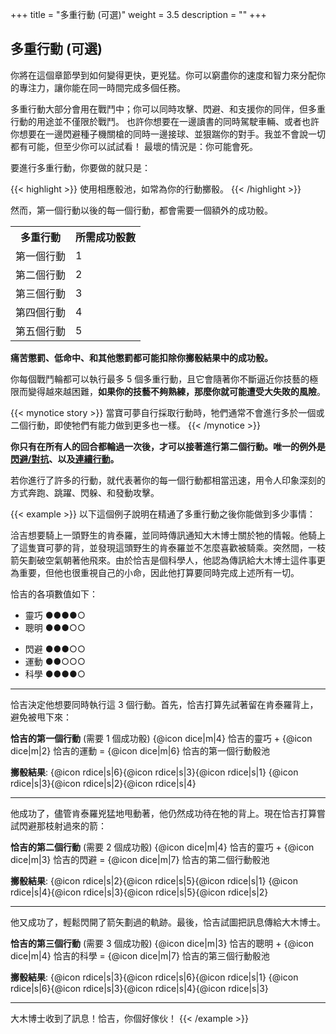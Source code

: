 +++
title = "多重行動 (可選)"
weight = 3.5
description = ""
+++

## 多重行動 (可選)
你將在這個章節學到如何變得更快，更兇猛。你可以窮盡你的速度和智力來分配你的專注力，讓你能在同一時間完成多個任務。

多重行動大部分會用在戰鬥中；你可以同時攻擊、閃避、和支援你的同伴，但多重行動的用途並不僅限於戰鬥。
也許你想要在一邊讀書的同時駕駛車輛、或者也許你想要在一邊閃避種子機關槍的同時一邊接球、並狠踹你的對手。我並不會說一切都有可能，但至少你可以試試看！
最壞的情況是：你可能會死。


要進行多重行動，你要做的就只是：
 
 {{< highlight >}}
使用相應骰池，如常為你的行動擲骰。
{{< /highlight >}}

然而，第一個行動以後的每一個行動，都會需要一個額外的成功骰。

<table style="width:60%;">
	<tr><th>多重行動</th><th>所需成功骰數 </th></tr>
	<tr><td>第一個行動 </td><td>1 </td></tr>
	<tr><td>第二個行動 </td><td>2 </td></tr>
	<tr><td>第三個行動 </td><td>3 </td></tr>
	<tr><td>第四個行動 </td><td>4 </td></tr>
	<tr><td>第五個行動 </td><td>5 </td></tr>
</table>

**痛苦懲罰、低命中、和其他懲罰都可能扣除你擲骰結果中的成功骰。**

你每個戰鬥輪都可以執行最多 5 個多重行動，且它會隨著你不斷逼近你技藝的極限而變得越來越困難，**如果你的技藝不夠熟練，那麼你就可能遭受大失敗的風險**。


{{< mynotice story >}}
當寶可夢自行採取行動時，牠們通常不會進行多於一個或二個行動，即使牠們有能力做到更多也一樣。
{{< /mynotice >}}

**你只有在所有人的回合都輪過一次後，才可以接著進行第二個行動。唯一的例外是<u>閃避/對抗</u>、以及<u>連續行動</u>。**

若你進行了許多的行動，就代表著你的每一個行動都相當迅速，用令人印象深刻的方式奔跑、跳躍、閃躲、和發動攻擊。


{{< example >}}
以下這個例子說明在精通了多重行動之後你能做到多少事情：

洽吉想要騎上一頭野生的肯泰羅，並同時傳訊通知大木博士關於牠的情報。他騎上了這隻寶可夢的背，並發現這頭野生的肯泰羅並不怎麼喜歡被騎乘。突然間，一枝箭矢劃破空氣朝著他飛來。由於恰吉是個科學人，他認為傳訊給大木博士這件事更為重要，但他也很重視自己的小命，因此他打算要同時完成上述所有一切。

恰吉的各項數值如下：
* 靈巧 ●●●●○
* 聰明 ●●●○○
<!---->
* 閃避 ●●●○○
* 運動 ●●○○○
* 科學 ●●●●○

---

恰吉決定他想要同時執行這 3 個行動。首先，恰吉打算先試著留在肯泰羅背上，避免被甩下來：

**恰吉的第一個行動** (需要 1 個成功骰)
{@icon dice|m|4} 恰吉的靈巧
\+ {@icon dice|m|2} 恰吉的運動
= {@icon dice|m|6} 恰吉的第一個行動骰池

**擲骰結果**:
{@icon rdice|s|6}{@icon rdice|s|3}{@icon rdice|s|1} {@icon rdice|s|3}{@icon rdice|s|2}{@icon rdice|s|4}

---
他成功了，儘管肯泰羅兇猛地甩動著，他仍然成功待在牠的背上。現在恰吉打算嘗試閃避那枝射過來的箭：

**恰吉的第二個行動** (需要 2 個成功骰)
{@icon dice|m|4} 恰吉的靈巧
\+ {@icon dice|m|3} 恰吉的閃避
= {@icon dice|m|7} 恰吉的第二個行動骰池

**擲骰結果**:
{@icon rdice|s|2}{@icon rdice|s|5}{@icon rdice|s|1} {@icon rdice|s|4}{@icon rdice|s|3}{@icon rdice|s|5}{@icon rdice|s|2}

---
他又成功了，輕鬆閃開了箭矢劃過的軌跡。最後，恰吉試圖把訊息傳給大木博士。

**恰吉的第三個行動** (需要 3 個成功骰)
{@icon dice|m|3} 恰吉的聰明
\+ {@icon dice|m|4} 恰吉的科學
= {@icon dice|m|7} 恰吉的第三個行動骰池

**擲骰結果**:
{@icon rdice|s|3}{@icon rdice|s|6}{@icon rdice|s|1} {@icon rdice|s|6}{@icon rdice|s|3}{@icon rdice|s|4}{@icon rdice|s|3}

---
大木博士收到了訊息！恰吉，你個好傢伙！
{{< /example >}}
